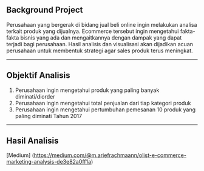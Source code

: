 ## Background Project

Perusahaan yang bergerak di bidang jual beli online ingin melakukan analisa terkait produk yang dijualnya. Ecommerce tersebut ingin mengetahui fakta-fakta bisnis yang ada dan mengaitkannya dengan dampak yang dapat terjadi bagi perusahaan. Hasil analisis dan visualisasi akan dijadikan acuan perusahaan untuk membentuk strategi agar sales produk terus meningkat. 

---

## Objektif Analisis

1.	Perusahaan ingin mengetahui produk yang paling banyak diminati/diorder
2.	Perusahaan ingin mengetahui total penjualan dari tiap kategori produk
3.  Perusahaan ingin mengetahui pertumbuhan pemesanan 10 produk yang paling diminati Tahun 2017

---

## Hasil Analisis
[Medium] (https://medium.com/@m.ariefrachmaann/olist-e-commerce-marketing-analysis-de3e82a0ff1a)
